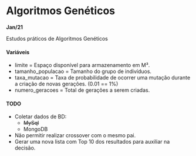 
# Algoritmos Genéticos

**Jan/21**

Estudos práticos de Algoritmos Genéticos

#### Variáveis
- limite = Espaço disponível para armazenamento em M³.
- tamanho_populacao = Tamanho do grupo de indivíduos.
- taxa_mutacao = Taxa de probabilidade de ocorrer uma mutação durante a criação de novas gerações. (0.01 == 1%)
- numero_geracoes = Total de gerações a serem criadas.

#### TODO
 * Coletar dados de BD:
	 * ~~MySql~~ 
	 * MongoDB 
 * Não permitir realizar crossover com o mesmo pai.
 * Gerar uma nova lista com Top 10 dos resultados para auxiliar na decisão.